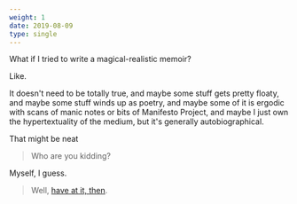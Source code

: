 ```yaml
---
weight: 1
date: 2019-08-09
type: single
---
```


What if I tried to write a magical-realistic memoir?

Like.

It doesn't need to be totally true, and maybe some stuff gets pretty floaty, and maybe some stuff winds up as poetry, and maybe some of it is ergodic with scans of manic notes or bits of Manifesto Project, and maybe I just own the hypertextuality of the medium, but it's generally autobiographical.

That might be neat

> Who are you kidding?

Myself, I guess.

> Well, <a href="/core" class="pulse">have at it, then</a>.
